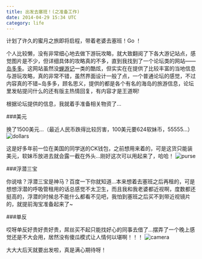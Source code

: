 ```yaml
---
title: 出发去塞班！(之准备工作)
date: 2014-04-29 15:34 UTC
category: life
---
```


计划了许久的蜜月之旅即将启程，带着老婆去塞班！Go ！

个人比较懒，没有非常细心地去做下游玩攻略，就大致翻阅了下各大游记站点，感觉图片是不少，但详细具体的攻略真的不多，直到我找到了一个论坛类的网站——[岛多多](http://www.daoduoduo.com)。这网站虽然没[蝉游记](http://chanyouji.com/)一类的酷炫，但实实在在提供了比较丰富的当地信息与游玩攻略，真的非常不错，虽然界面设计一般了点，一个普通论坛的感觉，不过内容真的不错~岛多多，顾名思义，提供的都是各个有名的海岛的旅游信息，论坛里发帖提问什么的还有版主热情回复，有内容才是王道啊!

根据论坛提供的信息，我就着手准备相关物资了...

###美元

换了1500美元...（最近人民币跌得比较厉害，100美元要624软妹币，55555...）
![dollars](https://kssm.kuaipandata.com/kss_web/thumb?i=0ZjTum0rEpsk4bvZ14HnMWAjpqhpz6dOP/2ajwkR5/sfU1Q9pNwwHC3mjzgE0ET8&amp;c=XiaoMi&amp;tm=1398781581&amp;w=1024&amp;h=768&amp;s=kt4UmATGwtRKxfhcuMaT8WUQ9CY=&amp;auto_rotate=1)

这是好多年前一位在美国的同学送的CK钱包，之前想用来着的，可是这货只能装美元，软妹币放进去就会露一截在外头...刚好这次可以用起来了，哈哈！
![purse](https://kssm.kuaipandata.com/kss_web/thumb?i=5NauGwPP2Y8xPtOWeNhTEDDZmxPdhJQPTwJ6KVtKZv1UtVWe3cYmwM+u3YWnL+J9&amp;c=XiaoMi&amp;tm=1398781581&amp;w=1024&amp;h=768&amp;s=ZV12gokJABkPC6D5sxXQVUPoWgA=&amp;auto_rotate=1)

###浮潜三宝

你说啥？浮潜三宝是神马？百度一下你就知道...本来想着去塞班之后再租的，可是想想浮潜的呼吸管租用的话总感觉不太卫生，而且我和我老婆都近视啊，度数都还挺高的，浮潜的时候总不能什么都看不见吧，我怕到塞班之后买不到带近视镜片的，就提前淘宝准备起来了~

###单反

哎呀单反好贵好贵好贵，屌丝买不起只能找好心的同事去借了...摆弄了一个晚上感觉还是不大会用，居然没有傻瓜模式让人情何以堪啊！！！
![camera](https://kssm.kuaipandata.com/kss_web/thumb?i=pyw8KmGk5ygk+dOW8lMp++POEBLF0ICNjeI3aNb53YKiIuLiDS3VgQWXn3SwOdQM&amp;c=XiaoMi&amp;tm=1398781581&amp;w=1024&amp;h=768&amp;s=7drMs0Fm9En5iKsSU97Oy9WiGak=&amp;auto_rotate=1)

大大大后天就要出发啦，真是满心期待呀！

